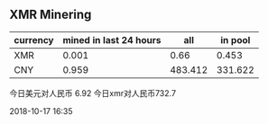 ## XMR Minering

|currency|mined in last 24 hours|all|in pool|
|---|---|---|---|
|XMR|0.001|0.66|0.453|
|CNY|0.959|483.412|331.622|

今日美元对人民币 6.92	今日xmr对人民币732.7


2018-10-17 16:35